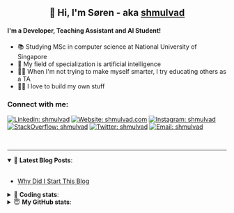 <h2 align="center">
	👋 Hi, I'm Søren - aka <a href="https://shmulvad.com">shmulvad</a>
</h2>

#### I'm a Developer, Teaching Assistant and AI Student!
- 📚 Studying MSc in computer science at National University of Singapore
- 🧠 My field of specialization is artificial intelligence
- 👨‍🏫 When I'm not trying to make myself smarter, I try educating others as a TA
- 👨‍💻 I love to build my own stuff

### Connect with me:

[![Linkedin: shmulvad](https://img.shields.io/badge/shmulvad-blue?style=flat&logo=Linkedin&logoColor=white)][linkedin]
[![Website: shmulvad.com](https://img.shields.io/badge/shmulvad.com-47CCCC?&style=flat&logo=Google-Chrome&logoColor=white)][website]
[![Instagram: shmulvad](https://img.shields.io/badge/-@shmulvad-purple?style=flat&logo=Instagram&logoColor=white)][instagram]
[![StackOverflow: shmulvad](https://img.shields.io/badge/shmulvad-FE7A16?style=flat&logo=stack-overflow&logoColor=white)][stackOverflow]
[![Twitter: shmulvad](https://img.shields.io/badge/@shmulvad-1ca0f1?style=flat&logo=twitter&logoColor=white)][twitter]
[![Email: shmulvad](https://img.shields.io/badge/shmulvad-D14836?style=flat&logo=gmail&logoColor=white)][mail]

<br />

---

<details open>
 <summary>📕 <b>Latest Blog Posts</b>: </summary>

<br>

<!-- BLOG-POST-LIST:START -->
- [Why Did I Start This Blog](https://shmulvad.com/blog/why-did-start-this-blog)
<!-- BLOG-POST-LIST:END -->

</details>

<!-- --- -->

<details>
 <summary>🤖 <b>Coding stats</b>: </summary>

<br>

<!--START_SECTION:waka-->
**I'm a Night 🦉** 

```text
🌞 Morning    97 commits     ██░░░░░░░░░░░░░░░░░░░░░░░   8.71% 
🌆 Daytime    432 commits    █████████░░░░░░░░░░░░░░░░   38.78% 
🌃 Evening    382 commits    ████████░░░░░░░░░░░░░░░░░   34.29% 
🌙 Night      203 commits    ████░░░░░░░░░░░░░░░░░░░░░   18.22%

```


📊 **This Week I Spent My Time On** 

```text
💬 Programming Languages: 
Other                    51 mins             ████████████████████░░░░░   80.31% 
Python                   9 mins              ███░░░░░░░░░░░░░░░░░░░░░░   14.76% 
Text                     2 mins              █░░░░░░░░░░░░░░░░░░░░░░░░   4.27% 
Bash                     0 secs              ░░░░░░░░░░░░░░░░░░░░░░░░░   0.65%

🔥 Editors: 
Zsh                      51 mins             ████████████████████░░░░░   80.31% 
Sublime Text             9 mins              ███░░░░░░░░░░░░░░░░░░░░░░   14.76% 
VS Code                  3 mins              █░░░░░░░░░░░░░░░░░░░░░░░░   4.92%

🐱‍💻 Projects: 
Terminal                 19 mins             ███████░░░░░░░░░░░░░░░░░░   30.72% 
tsp                      17 mins             ██████░░░░░░░░░░░░░░░░░░░   27.33% 
overvaagning-admin       14 mins             █████░░░░░░░░░░░░░░░░░░░░   22.27% 
Unknown Project          9 mins              ███░░░░░░░░░░░░░░░░░░░░░░   14.76% 
overvaagning             3 mins              █░░░░░░░░░░░░░░░░░░░░░░░░   4.92%

```


 Last Updated on 23/12/2021
<!--END_SECTION:waka-->

</details>

<!-- --- -->

<details>
 <summary>😇 <b>My GitHub stats</b>: </summary>

<br>

<img align="left" alt="shmulvad's Github Stats" src="https://github-readme-stats.vercel.app/api?username=shmulvad&show_icons=true&hide_border=true" />

</details>



[website]: https://shmulvad.com
[twitter]: https://twitter.com/shmulvad
[linkedin]: https://linkedin.com/in/shmulvad
[instagram]: https://instagram.com/shmulvad
[stackOverflow]: https://stackoverflow.com/users/9248793/shmulvad
[mail]: mailto:shmulvad@gmail.com
[github]: https://github.com/shmulvad
